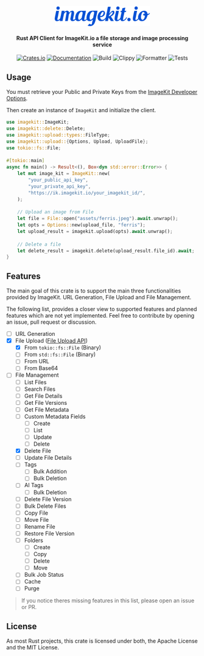 <div>
  <div align="center">
    <img
      alt="ImageKit Logo"
      src="https://raw.githubusercontent.com/EstebanBorai/imagekit/main/assets/imagekit.svg"
      height="52"
      width="250"
    />
  </div>
  <h1 align="center" style="display: none;">imagekit</h1>
  <h4 align="center">
    Rust API Client for ImageKit.io a file storage and image processing
    service
  </h4>
</div>

<div align="center">

  [![Crates.io](https://img.shields.io/crates/v/imagekit.svg)](https://crates.io/crates/imagekit)
  [![Documentation](https://docs.rs/imagekit/badge.svg)](https://docs.rs/imagekit)
  ![Build](https://github.com/EstebanBorai/imagekit/workflows/build/badge.svg)
  ![Clippy](https://github.com/EstebanBorai/imagekit/workflows/clippy/badge.svg)
  ![Formatter](https://github.com/EstebanBorai/imagekit/workflows/fmt/badge.svg)
  ![Tests](https://github.com/EstebanBorai/imagekit/workflows/test/badge.svg)

</div>

## Usage

You must retrieve your Public and Private Keys from the
[ImageKit Developer Options][1].

Then create an instance of `ImageKit` and initialize the client.

```rust
use imagekit::ImageKit;
use imagekit::delete::Delete;
use imagekit::upload::types::FileType;
use imagekit::upload::{Options, Upload, UploadFile};
use tokio::fs::File;

#[tokio::main]
async fn main() -> Result<(), Box<dyn std::error::Error>> {
    let mut image_kit = ImageKit::new(
        "your_public_api_key",
        "your_private_api_key",
        "https://ik.imagekit.io/your_imagekit_id/",
    );

    // Upload an image from File
    let file = File::open("assets/ferris.jpeg").await.unwrap();
    let opts = Options::new(upload_file, "ferris");
    let upload_result = imagekit.upload(opts).await.unwrap();

    // Delete a file
    let delete_result = imagekit.delete(upload_result.file_id).await;
}
```

## Features

The main goal of this crate is to support the main three functionalities
provided by ImageKit. URL Generation, File Upload and File Management.

The following list, provides a closer view to supported features and planned
features which are not yet implemented. Feel free to contribute by opening
an issue, pull request or discussion.

- [ ] URL Generation
- [x] File Upload ([File Upload API][2])
  - [x] From `tokio::fs::File` (Binary)
  - [ ] From `std::fs::File` (Binary)
  - [ ] From URL
  - [ ] From Base64
- [ ] File Management
  - [ ] List Files
  - [ ] Search Files
  - [ ] Get File Details
  - [ ] Get File Versions
  - [ ] Get File Metadata
  - [ ] Custom Metadata Fields
    - [ ] Create
    - [ ] List
    - [ ] Update
    - [ ] Delete
  - [x] Delete File
  - [ ] Update File Details
  - [ ] Tags
    - [ ] Bulk Addition
    - [ ] Bulk Deletion
  - [ ] AI Tags
    - [ ] Bulk Deletion
  - [ ] Delete File Version
  - [ ] Bulk Delete Files
  - [ ] Copy File
  - [ ] Move File
  - [ ] Rename File
  - [ ] Restore File Version
  - [ ] Folders
    - [ ] Create
    - [ ] Copy
    - [ ] Delete
    - [ ] Move
  - [ ] Bulk Job Status
  - [ ] Cache
   - [ ] Purge

> If you notice theres missing features in this list, please open an issue or PR.

## License

As most Rust projects, this crate is licensed under both, the Apache License
and the MIT License.

[1]: https://imagekit.io/dashboard/developer/api-keys
[2]: https://docs.imagekit.io/api-reference/upload-file-api/server-side-file-upload
